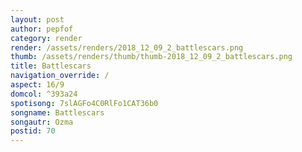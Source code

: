 ```yaml
---
layout: post
author: pepfof
category: render
render: /assets/renders/2018_12_09_2_battlescars.png
thumb: /assets/renders/thumb/thumb-2018_12_09_2_battlescars.png
title: Battlescars
navigation_override: /
aspect: 16/9
domcol: ^393a24
spotisong: 7slAGFo4C0RlFo1CAT36b0
songname: Battlescars
songautr: Ozma
postid: 70
---
```


<!--USER BEGIN 1-->

<!--USER END 1-->

<!--more-->
<!--USER BEGIN 2-->

<!--USER END 2-->

